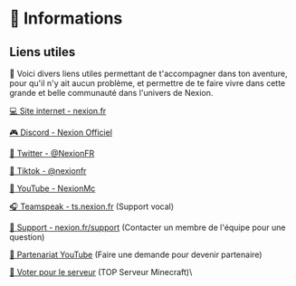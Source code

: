# 🔗 Informations

## Liens utiles

🔗 Voici divers liens utiles permettant de t'accompagner dans ton aventure, pour qu'il n'y ait aucun problème, et permettre de te faire vivre dans cette grande et belle communauté dans l'univers de Nexion.&#x20;



[💻 Site internet - nexion.fr](https://nexion.fr/)

[🎮 Discord - Nexion Officiel](https://discord.nexion.fr)

[🐤 Twitter - @NexionFR](https://twitter.com/Nexion\_FR)

[🎵 Tiktok - @nexionfr](https://tiktok.com/@nexionfr)

[🔴 YouTube - NexionMc](https://www.youtube.com/c/NexionMC)



[🎧 Teamspeak - ts.nexion.fr](ts3server://ts.nexion.fr) (Support vocal)

[👮 Support - nexion.fr/support](https://nexion.fr/support) (Contacter un membre de l'équipe pour une question)

[🚩 Partenariat YouTube](https://nexion.fr/partner) (Faire une demande pour devenir partenaire)

[📮 Voter pour le serveur](https://nexion.fr/vote) (TOP Serveur Minecraft)\
